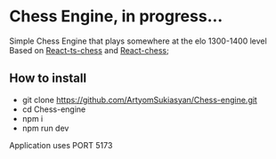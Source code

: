 # Chess Engine, in progress...

Simple Chess Engine that plays somewhere at the elo 1300-1400 level
Based on [React-ts-chess](https://github.com/ArtyomSukiasyan/react-ts-chess) and [React-chess](https://github.com/ArtyomSukiasyan/React-Chess);

## How to install
- git clone https://github.com/ArtyomSukiasyan/Chess-engine.git
- cd Chess-engine
- npm i
- npm run dev

Application uses PORT 5173
